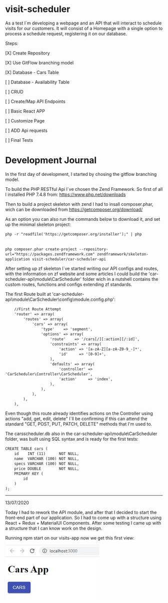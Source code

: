 # visit-scheduler

As a test I`m developing a webpage and an API that will interact to schedule visits for our customers. It will consist of a Homepage with a single option to process a schedule request, registering it on our database.

Steps:

[X] Create Repository

[X] Use GitFlow branching model

[X] Database - Cars Table

[ ] Database - Availability Table

[ ] CRUD 

[ ] Create/Map API Endpoints

[ ] Basic React APP

[ ] Customize Page

[ ] ADD Api requests

[ ] Final Tests


# Development Journal

In the first day of development, I started by chosing the gitflow branching model.

To build the PHP RESTful Api I`ve chosen the Zend Framework. So first of all I installed PHP 7.4.8 from: https://www.php.net/downloads

Then to build a project skeleton with zend I had to insall composer.phar, wich can be downloaded from https://getcomposer.org/download/ 

As an option you can also run the commands below to download it, and set up the minimal skeleton project:

```
php -r "readfile('https://getcomposer.org/installer');" | php


php composer.phar create-project --repository-url="https://packages.zendframework.com" zendframework/skeleton-application visit-scheduler/car-scheduler-api

```

After setting up zf skeleton I`ve started writing our API configs and routes, with the information on zf website and some articles I could build the 'car-scheduler-api\module\CarScheduler' folder wich in a nutshell contains the custom routes, functions and configs extending zf standards.

The first Route built at 'car-scheduler-api\module\CarScheduler\config\module.config.php':

```
    //First Route Attempt
    'router' => array(
        'routes' => array(
            'cars' => array(
                'type'    => 'segment',
                'options' => array(
                    'route'    => '/cars[/][:action][/:id]',
                    'constraints' => array(
                        'action' => '[a-zA-Z][a-zA-Z0-9_-]*',
                        'id'     => '[0-9]+',
                    ),
                    'defaults' => array(
                        'controller' => 'CarScheduler\Controller\CarScheduler',
                        'action'     => 'index',
                    ),
                ),
            ),
        ),
    ),
```

Even though this route already identifies actions on the Controller using actions "add, get, edit, delete" I`ll be confirming if this can attend the standard "GET, POST, PUT, PATCH, DELETE" methods that I'm used to.

The carsscheduler.db also in the car-scheduler-api\module\CarScheduler folder, was built using SQL syntax and is ready for the first tests:
```
CREATE TABLE cars (
    id    INT (11)      NOT NULL,
    name  VARCHAR (100) NOT NULL,
    specs VARCHAR (100) NOT NULL,
    price DOUBLE        NOT NULL,
    PRIMARY KEY (
        id
    )
);
```

---

13/07/2020

Today I had to rework the API module, and after that I decided to start the front-end part of our application. So I had to come up with a structure using React + Redux + MaterialUI Components. After some testing I came up with a structure that I can know work on the design.

Running npm start on our visits-app now we get this first view:

![Screenshot](./journal/first_view.jpg)
